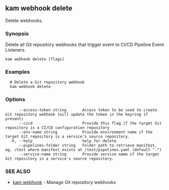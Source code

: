 ## kam webhook delete

Delete webhooks.

### Synopsis

Delete all Git repository webhooks that trigger event to CI/CD Pipeline Event Listeners.

```
kam webhook delete [flags]
```

### Examples

```
  # Delete a Git repository webhook
  kam webhook delete
```

### Options

```
      --access-token string       Access token to be used to create Git repository webhook (will update the token in the keyring if present)
      --cicd                      Provide this flag if the target Git repository is a CI/CD configuration repository
      --env-name string           Provide environment name if the target Git repository is a service's source repository.
  -h, --help                      help for delete
      --pipelines-folder string   Folder path to retrieve manifest, eg. /test where manifest exists at /test/pipelines.yaml (default ".")
      --service-name string       Provide service name if the target Git repository is a service's source repository.
```

### SEE ALSO

* [kam webhook](kam_webhook.md)	 - Manage Git repository webhooks


